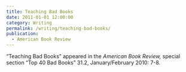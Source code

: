 ```yaml
---
title: Teaching Bad Books
date: 2011-01-01 12:00:00
category: Writing
permalink: /writing/teaching-bad-books/
publication:
  - American Book Review
---
```

“Teaching Bad Books” appeared in the <em>American Book Review,</em> special section “Top 40 Bad Books” 31.2, January/February 2010: 7-8.
